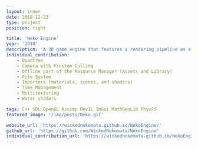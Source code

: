 ```yaml
---
layout: inner
date: 2018-12-23
type: project
position: right

title: 'Neko Engine'
year: '2018'
description: 'A 3D game engine that features a rendering pipeline as a high-level system. It is in C++. It was done in pairs. This is the first game engine that I have ever developed!'
individual_contribution:
    - Quadtree
    - Camera with Frustum Culling
    - Offline part of the Resource Manager (Assets and Library)
    - File System
    - Importers (materials, scenes, and shaders)
    - Time Management
    - Multitexturing
    - Water shaders

tags: C++ SDL OpenGL Assimp DevIL ImGui MathGeoLib PhysFS
featured_image: '/img/posts/Neko.gif'

website_url: 'https://wickednekomata.github.io/NekoEngine/'
github_url: 'https://github.com/WickedNekomata/NekoEngine'
individual_contribution_url: 'https://wickednekomata.github.io/NekoEngine/'
---
```

